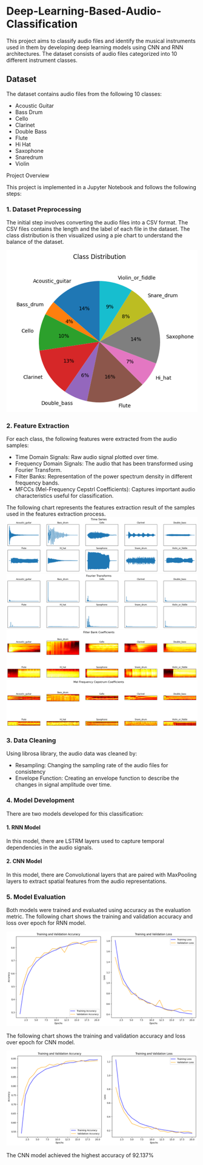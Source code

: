 # Deep-Learning-Based-Audio-Classification

This project aims to classify audio files and identify the musical instruments used in them by developing deep learning models using CNN and RNN architectures. The dataset consists of audio files categorized into 10 different instrument classes.

## Dataset
The dataset contains audio files from the following 10 classes:
- Acoustic Guitar
- Bass Drum
- Cello
- Clarinet
- Double Bass
- Flute
- Hi Hat
- Saxophone
- Snaredrum
- Violin

Project Overview

This project is implemented in a Jupyter Notebook and follows the following steps:

### 1. Dataset Preprocessing
The initial step involves converting the audio files into a CSV format. The CSV files contains the length and the label of each file in the dataset. The class distribution is then visualized using a pie chart to understand the balance of the dataset.

![Class Distribution](https://github.com/wiryanatasunardi/Deep-Learning-Based-Audio-Classification/blob/main/Documentation/Class_Distribution.png)

### 2. Feature Extraction
For each class, the following features were extracted from the audio samples:
- Time Domain Signals: Raw audio signal plotted over time.
- Frequency Domain Signals: The audio that has been transformed using Fourier Transform.
- Filter Banks: Representation of the power spectrum density in different frequency bands.
- MFCCs (Mel-Frequency Cepstrl Coefficients): Captures important audio characteristics useful for classification.

The following chart represents the features extraction result of the samples used in the features extraction process.
![Time Domain Signals Feature Extraction](https://github.com/wiryanatasunardi/Deep-Learning-Based-Audio-Classification/blob/main/Documentation/Audio_Feature_Plot.png)
![Frequency Domain Signals Feature Extraction](https://github.com/wiryanatasunardi/Deep-Learning-Based-Audio-Classification/blob/main/Documentation/Audio_Frequency_Domain.png)
![Filter Banks Signals Feature Extraction](https://github.com/wiryanatasunardi/Deep-Learning-Based-Audio-Classification/blob/main/Documentation/Audio_Filter_Banks.png)
![MFCC Signals Feature Extraction](https://github.com/wiryanatasunardi/Deep-Learning-Based-Audio-Classification/blob/main/Documentation/Audio_MFCC.png)

### 3. Data Cleaning
Using librosa library, the audio data was cleaned by:
- Resampling: Changing the sampling rate of the audio files for consistency
- Envelope Function: Creating an envelope function to describe the changes in signal amplitude over time.

### 4. Model Development
There are two models developed for this classification:

#### 1. RNN Model
In this model, there are LSTRM layers used to capture temporal dependencies in the audio signals.

#### 2. CNN Model
In this model, there are Convolutional layers that are paired with MaxPooling layers to extract spatial features from the audio representations.

### 5. Model Evaluation 
Both models were trained and evaluated using accuracy as the evaluation metric. The following chart shows the training and validation accuracy and loss over epoch for RNN model.

![RNN Model Evaluation](https://github.com/wiryanatasunardi/Deep-Learning-Based-Audio-Classification/blob/main/Documentation/RNN_Evaluation.png)

The following chart shows the training and validation accuracy and loss over epoch for CNN model.

![CNN Model Evaluation](https://github.com/wiryanatasunardi/Deep-Learning-Based-Audio-Classification/blob/main/Documentation/CNN_Evaluation.png)

The CNN model achieved the highest accuracy of 92.137%
